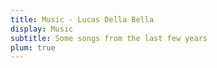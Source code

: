 ```yaml
---
title: Music - Lucas Della Bella
display: Music
subtitle: Some songs from the last few years
plum: true
---
```


<ListSongs />
